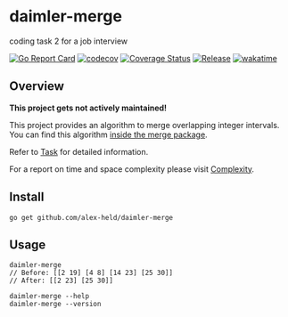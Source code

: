 # daimler-merge

coding task 2 for a job interview

[![Go Report Card](https://goreportcard.com/badge/github.com/alex-held/daimler-merge)](https://goreportcard.com/report/github.com/alex-held/daimler-merge)
[![codecov](https://codecov.io/gh/alex-held/daimler-merge/branch/master/graph/badge.svg?token=xlCvdqX45x)](https://codecov.io/gh/alex-held/daimler-merge)
[![Coverage Status](https://img.shields.io/codecov/c/github/alex-held/daimler-merge.svg)](https://codecov.io/gh/alex-held/daimler-merge)
[![Release](https://github.com/alex-held/daimler-merge/workflows/Release/badge.svg)](https://github.com/alex-held/daimler-merge/releases)
[![wakatime](https://wakatime.com/badge/github/alex-held/daimler-merge.svg)](https://wakatime.com/badge/github/alex-held/daimler-merge)

## Overview

**This project gets not actively maintained!**

This project provides an algorithm to merge overlapping integer intervals. You can find this
algorithm [inside the merge package](pkg/merge).

Refer to [Task](docs/Task.adoc) for detailed information.

For a report on time and space complexity please visit [Complexity](docs/Complexity.adoc). 

## Install

```
go get github.com/alex-held/daimler-merge
```

## Usage

``` shell
daimler-merge
// Before: [[2 19] [4 8] [14 23] [25 30]]
// After: [[2 23] [25 30]]
```

``` shell
daimler-merge --help
daimler-merge --version
```
